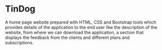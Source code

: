 # TinDog
A home page website prepared with HTML, CSS and Bootstrap tools which provides details of the application to the end user like the description of the website, from where we can download the application, a section that displays the feedback from the clients and different plans and subscriptions.
